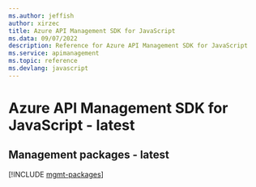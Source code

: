 ```yaml
---
ms.author: jeffish
author: xirzec
title: Azure API Management SDK for JavaScript
ms.data: 09/07/2022
description: Reference for Azure API Management SDK for JavaScript
ms.service: apimanagement
ms.topic: reference
ms.devlang: javascript
---
```

# Azure API Management SDK for JavaScript - latest

## Management packages - latest
[!INCLUDE [mgmt-packages](api-management-mgmt-index.md)]